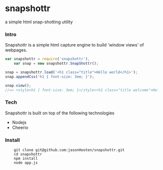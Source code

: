 snapshottr
==========

a simple html snap-shotting utility


### Intro
Snapshottr is a simple html capture engine to build 'window views' of webpages.

```js
var snapshottr = require('snapshottr'),
    var snap = new snapshottr.SnapShottr();

snap = snapshottr.load('<h1 class="title">Hello world</h1>');
snap.appendCss('h1 { font-size: 3em; }');

snap.view();
//=> <style>h1 { font-size: 3em; }</style><h1 class="title welcome">Hello there!</h1>
```

### Tech
Snapshottr is built on top of the following technologies

* Nodejs
* Cheerio


### Install

```
    git clone git@github.com:jasonHooten/snapshottr.git
    cd snapshottr
    npm install
    node app.js
```

